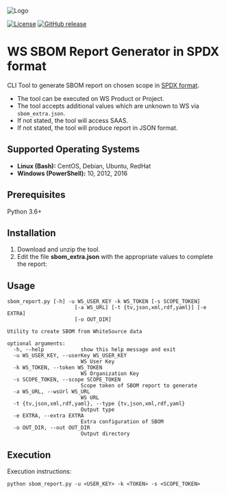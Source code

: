 ![Logo](https://whitesource-resources.s3.amazonaws.com/ws-sig-images/Whitesource_Logo_178x44.png)  

[![License](https://img.shields.io/badge/License-Apache%202.0-yellowgreen.svg)](https://opensource.org/licenses/Apache-2.0)
[![GitHub release](https://img.shields.io/github/release/whitesource-ps/wss-template.svg)](https://github.com/whitesource-ps/wss-template/releases/latest)  
# WS SBOM Report Generator in SPDX format 
CLI Tool to generate SBOM report on chosen scope in [SPDX format](https://spdx.org).
* The tool can be executed on WS Product or Project.
* The tool accepts additional values which are unknown to WS via `sbom_extra.json`.
* If not stated, the tool will access SAAS.
* If not stated, the tool will produce report in JSON format.

## Supported Operating Systems
- **Linux (Bash):**	CentOS, Debian, Ubuntu, RedHat
- **Windows (PowerShell):**	10, 2012, 2016

## Prerequisites
Python 3.6+ 

## Installation
1. Download and unzip the tool.
2. Edit the file **sbom_extra.json** with the appropriate values to complete the report:

## Usage
```
sbom_report.py [-h] -u WS_USER_KEY -k WS_TOKEN [-s SCOPE_TOKEN]
                      [-a WS_URL] [-t {tv,json,xml,rdf,yaml}] [-e EXTRA]
                      [-o OUT_DIR]

Utility to create SBOM from WhiteSource data

optional arguments:
  -h, --help            show this help message and exit
  -u WS_USER_KEY, --userKey WS_USER_KEY
                        WS User Key
  -k WS_TOKEN, --token WS_TOKEN
                        WS Organization Key
  -s SCOPE_TOKEN, --scope SCOPE_TOKEN
                        Scope token of SBOM report to generate
  -a WS_URL, --wsUrl WS_URL
                        WS URL
  -t {tv,json,xml,rdf,yaml}, --type {tv,json,xml,rdf,yaml}
                        Output type
  -e EXTRA, --extra EXTRA
                        Extra configuration of SBOM
  -o OUT_DIR, --out OUT_DIR
                        Output directory
```

## Execution
Execution instructions:  
```
python sbom_report.py -u <USER_KEY> -k <TOKEN> -s <SCOPE_TOKEN>
```
